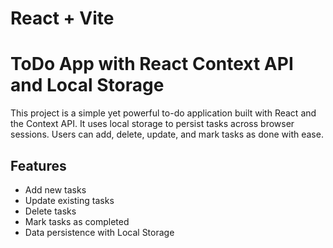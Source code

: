 # React + Vite

# ToDo App with React Context API and Local Storage

This project is a simple yet powerful to-do application built with React and the Context API. It uses local storage to persist tasks across browser sessions. Users can add, delete, update, and mark tasks as done with ease.

## Features

- Add new tasks
- Update existing tasks
- Delete tasks
- Mark tasks as completed
- Data persistence with Local Storage



